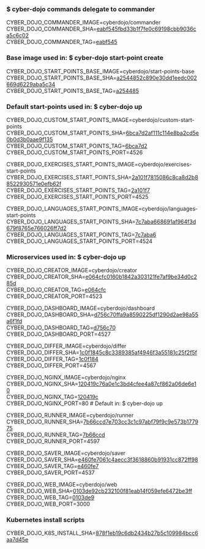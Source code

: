 ### $ cyber-dojo commands delegate to commander

CYBER_DOJO_COMMANDER_IMAGE=cyberdojo/commander  
CYBER_DOJO_COMMANDER_SHA=[eabf545fbd33b1f7fe0c69198cbb9036ca5c6c02](https://github.com/cyber-dojo/commander/commit/eabf545fbd33b1f7fe0c69198cbb9036ca5c6c02)  
CYBER_DOJO_COMMANDER_TAG=[eabf545](https://hub.docker.com/layers/cyberdojo/commander/eabf545/images/sha256-e6fa287cf259fbecc1ad6a3904000048bf135e0f627d2b553d70e1d7acbceb68)  

### Base image used in: $ cyber-dojo start-point create

CYBER_DOJO_START_POINTS_BASE_IMAGE=cyberdojo/start-points-base  
CYBER_DOJO_START_POINTS_BASE_SHA=[a2544852c890e30dd1eedc002669d6229aba5c34](https://github.com/cyber-dojo/start-points-base/commit/a2544852c890e30dd1eedc002669d6229aba5c34)  
CYBER_DOJO_START_POINTS_BASE_TAG=[a254485](https://hub.docker.com/layers/cyberdojo/start-points-base/a254485/images/sha256-605ae9bc6268f3d5e3e5dd13a299c4084c327536123a4d8b87564b7ab8c61fd8)  

### Default start-points used in: $ cyber-dojo up

CYBER_DOJO_CUSTOM_START_POINTS_IMAGE=cyberdojo/custom-start-points  
CYBER_DOJO_CUSTOM_START_POINTS_SHA=[6bca7d2af111c114e8ba2cd5e0b0d3b0aae9f135](https://github.com/cyber-dojo/custom-start-points/commit/6bca7d2af111c114e8ba2cd5e0b0d3b0aae9f135)  
CYBER_DOJO_CUSTOM_START_POINTS_TAG=[6bca7d2](https://hub.docker.com/layers/cyberdojo/custom-start-points/6bca7d2/images/sha256-640d277894974e0977ffe9b0bdd8d4e31a889853f54f55803eadb210929b1585)  
CYBER_DOJO_CUSTOM_START_POINTS_PORT=4526

CYBER_DOJO_EXERCISES_START_POINTS_IMAGE=cyberdojo/exercises-start-points  
CYBER_DOJO_EXERCISES_START_POINTS_SHA=[2a101f7815086c8ca8d2b88522930571e0efb62f](https://github.com/cyber-dojo/exercises-start-points/commit/2a101f7815086c8ca8d2b88522930571e0efb62f)  
CYBER_DOJO_EXERCISES_START_POINTS_TAG=[2a101f7](https://hub.docker.com/layers/cyberdojo/exercises-start-points/2a101f7/images/sha256-c5f46a1315fc7e22c31f5741bbdb7253f1522a284cfeaa025af63b5dbe3cb438)  
CYBER_DOJO_EXERCISES_START_POINTS_PORT=4525

CYBER_DOJO_LANGUAGES_START_POINTS_IMAGE=cyberdojo/languages-start-points  
CYBER_DOJO_LANGUAGES_START_POINTS_SHA=[7c7aba668691af964f3d679f8765e766026ff7d2](https://github.com/cyber-dojo/languages-start-points/commit/7c7aba668691af964f3d679f8765e766026ff7d2)  
CYBER_DOJO_LANGUAGES_START_POINTS_TAG=[7c7aba6](https://hub.docker.com/layers/cyberdojo/languages-start-points/7c7aba6/images/sha256-700354a271fe17c4fd33672501241cdfc9de98896f6a89456a609991b4eb4310)  
CYBER_DOJO_LANGUAGES_START_POINTS_PORT=4524

### Microservices used in: $ cyber-dojo up

CYBER_DOJO_CREATOR_IMAGE=cyberdojo/creator  
CYBER_DOJO_CREATOR_SHA=[e064cfc0160b1842a303121fe7af9be34d0c285d](https://github.com/cyber-dojo/creator/commit/e064cfc0160b1842a303121fe7af9be34d0c285d)  
CYBER_DOJO_CREATOR_TAG=[e064cfc](https://hub.docker.com/layers/cyberdojo/creator/e064cfc/images/sha256-ecea3e379ba6cf4511a2495136136cdb395b0eba99f5fec2f18dc7d522deb9c4)  
CYBER_DOJO_CREATOR_PORT=4523

CYBER_DOJO_DASHBOARD_IMAGE=cyberdojo/dashboard  
CYBER_DOJO_DASHBOARD_SHA=[d756c70ffa9a8590225df1290d2ae98a55a6f1fd](https://github.com/cyber-dojo/dashboard/commit/d756c70ffa9a8590225df1290d2ae98a55a6f1fd)  
CYBER_DOJO_DASHBOARD_TAG=[d756c70](https://hub.docker.com/layers/cyberdojo/dashboard/d756c70/images/sha256-b296f9c5540b2e79b2f3e9b311b08bda20c6955de68eebdad08d28dd373904e6)  
CYBER_DOJO_DASHBOARD_PORT=4527

CYBER_DOJO_DIFFER_IMAGE=cyberdojo/differ  
CYBER_DOJO_DIFFER_SHA=[1c0f1845c8c3389385af4946f3a55181c25f2f5f](https://github.com/cyber-dojo/differ/commit/1c0f1845c8c3389385af4946f3a55181c25f2f5f)  
CYBER_DOJO_DIFFER_TAG=[1c0f184](https://hub.docker.com/layers/cyberdojo/differ/1c0f184/images/sha256-5a7ec6bf5e59de3872c2825ee19df60034f7b123be56119759315f70f9476558)  
CYBER_DOJO_DIFFER_PORT=4567

CYBER_DOJO_NGINX_IMAGE=cyberdojo/nginx  
CYBER_DOJO_NGINX_SHA=[120419c76a0e1c3bd4cfee4a87cf862a06de6e10](https://github.com/cyber-dojo/nginx/commit/120419c76a0e1c3bd4cfee4a87cf862a06de6e10)  
CYBER_DOJO_NGINX_TAG=[120419c](https://hub.docker.com/layers/cyberdojo/nginx/120419c/images/sha256-7f3723e945dc9a192f162f9f721e1f000739e86352ca0d8e7215689054d6cce1)  
CYBER_DOJO_NGINX_PORT=80 # Default in: $ cyber-dojo up

CYBER_DOJO_RUNNER_IMAGE=cyberdojo/runner  
CYBER_DOJO_RUNNER_SHA=[7b66ccd7e703cc3c1c97abf79f9c9e573b177975](https://github.com/cyber-dojo/runner/commit/7b66ccd7e703cc3c1c97abf79f9c9e573b177975)  
CYBER_DOJO_RUNNER_TAG=[7b66ccd](https://hub.docker.com/layers/cyberdojo/runner/7b66ccd/images/sha256-c929db388648a6da468f7d3451a48e5ec3195a356e8c3de6f41bd46e96b576ba)  
CYBER_DOJO_RUNNER_PORT=4597

CYBER_DOJO_SAVER_IMAGE=cyberdojo/saver  
CYBER_DOJO_SAVER_SHA=[e460fe7061c4aecc3f3618860b91931cc872ff98](https://github.com/cyber-dojo/saver/commit/e460fe7061c4aecc3f3618860b91931cc872ff98)  
CYBER_DOJO_SAVER_TAG=[e460fe7](https://hub.docker.com/layers/cyberdojo/saver/e460fe7/images/sha256-d42fdc7b4982e6dcd1237e93b8a5433810e6184f6a5c2ae050484e9aebd0e3bd)  
CYBER_DOJO_SAVER_PORT=4537

CYBER_DOJO_WEB_IMAGE=cyberdojo/web  
CYBER_DOJO_WEB_SHA=[0103de92cb232100f81eab14f059efe6472be3ff](https://github.com/cyber-dojo/web/commit/0103de92cb232100f81eab14f059efe6472be3ff)  
CYBER_DOJO_WEB_TAG=[0103de9](https://hub.docker.com/layers/cyberdojo/web/0103de9/images/sha256-fb31fd15c1584bc7e72533c9eb35e87f2c989e6da9fdc16a669dd08c055e62a2)  
CYBER_DOJO_WEB_PORT=3000

### Kubernetes install scripts
CYBER_DOJO_K8S_INSTALL_SHA=[878f1eb19c6db2434b27b5c109984bcc6aa7d45e](https://github.com/cyber-dojo/k8s-install/commit/878f1eb19c6db2434b27b5c109984bcc6aa7d45e)  
